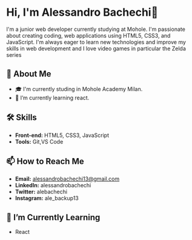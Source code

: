 # Hi, I'm Alessandro Bachechi👋

I'm a junior web developer currently studying at Mohole. I'm passionate about creating coding, web applications using HTML5, CSS3, and JavaScript.
I'm always eager to learn new technologies and improve my skills in web development 
and I love video games in particular the Zelda series

## 🚀 About Me

- 🎓 I'm currently studing in Mohole Academy Milan.
- 🌱 I’m currently learning react.

## 🛠️ Skills

- **Front-end:** HTML5, CSS3, JavaScript
- **Tools:** Git,VS Code


## 📫 How to Reach Me

- **Email:**  alessandrobachechi13@gmail.com
- **LinkedIn:** alessandrobachechi
- **Twitter:** alebachechi
- **Instagram:** ale_backup13

## 🌱 I’m Currently Learning

- React

